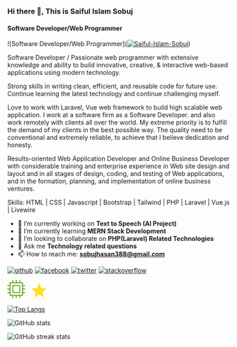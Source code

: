 ### Hi there 👋, This is Saiful Islam Sobuj 
#### Software Developer/Web Programmer
![Software Developer/Web Programmer](<a href="https://ibb.co/g95zdH1"><img src="https://i.ibb.co/h9PDch5/Saiful-Islam-Sobuj.png" alt="Saiful-Islam-Sobuj" border="0"></a>)

Software Developer / Passionate web programmer with extensive knowledge and ability to build innovative, creative, & interactive web-based applications using modern technology.

Strong skills in writing clean, efficient, and reusable code for future use. Continue learning the latest technology and continue challenging myself.

Love to work with Laravel, Vue web framework to build high scalable web application. I work at a software firm as a Software Developer. and also work remotely with clients all over the world. My extreme priority is to fulfill the demand of my clients in the best possible way. The quality need to be conventional and extremely reliable, to achieve that I believe dedication and honesty.

Results-oriented Web Application Developer and Online Business Developer with considerable training and enterprise experience in Web site design and layout and in all stages of design, coding, and testing of Web applications, and in the formation, planning, and implementation of online business ventures.

Skills: HTML | CSS | Javascript | Bootstrap | Tailwind | PHP | Laravel | Vue.js | Livewire

- 🔭 I’m currently working on **Text to Speech (AI Project)** 
- 🌱 I’m currently learning **MERN Stack Development** 
- 👯 I’m looking to collaborate on **PHP(Laravel) Related Technologies** 
- 💬 Ask me **Technology related questions** 
- 📫 How to reach me: **sobujhasan388@gmail.com** 


[<img src='https://cdn.jsdelivr.net/npm/simple-icons@3.0.1/icons/github.svg' alt='github' height='40'>](https://github.com/sobuj-hasan)  [<img src='https://cdn.jsdelivr.net/npm/simple-icons@3.0.1/icons/facebook.svg' alt='facebook' height='40'>](https://www.facebook.com/sobujhasan388)  [<img src='https://cdn.jsdelivr.net/npm/simple-icons@3.0.1/icons/twitter.svg' alt='twitter' height='40'>](https://twitter.com/saifuli81748283)  [<img src='https://cdn.jsdelivr.net/npm/simple-icons@3.0.1/icons/stackoverflow.svg' alt='stackoverflow' height='40'>](https://stackoverflow.com/users/16363124/saiful-islam-sobuj)  

<a href='https://docs.github.com/en/developers'><img src='https://raw.githubusercontent.com/acervenky/animated-github-badges/master/assets/devbadge.gif' width='40' height='40'></a> <a href='https://stars.github.com/'><img src='https://raw.githubusercontent.com/acervenky/animated-github-badges/master/assets/starbadge.gif' width='35' height='35'></a> 

[![Top Langs](https://github-readme-stats.vercel.app/api/top-langs/?username=sobuj-hasan)](https://github.com/anuraghazra/github-readme-stats)

![GitHub stats](https://github-readme-stats.vercel.app/api?username=sobuj-hasan&show_icons=true)  

![GitHub streak stats](https://streak-stats.demolab.com/?user=sobuj-hasan)  

